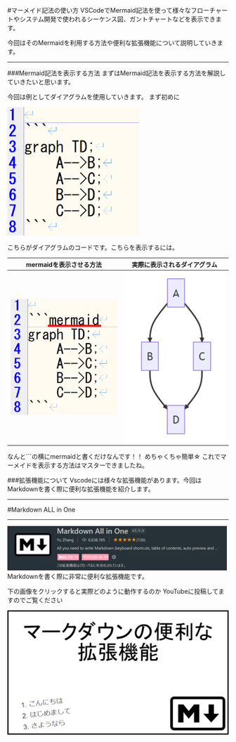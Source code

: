 #マーメイド記法の使い方
VSCodeでMermaid記法を使って様々なフローチャートやシステム開発で使われるシーケンス図、ガントチャートなどを表示できます。

今回はそのMermaidを利用する方法や便利な拡張機能について説明していきます。
***
###Mermaid記法を表示する方法
まずはMermaid記法を表示する方法を解説していきたいと思います。

今回は例としてダイアグラムを使用していきます。
まず初めに

<img src="img/mame.png" width="300">

こちらがダイアグラムのコードです。こちらを表示するには。

|mermaidを表示させる方法| 実際に表示されるダイアグラム |
| -- | -- |
|<img src="img/mame2.png" width="300">|<img src="img/mame3.png" width="300">|
なんと```の横にmermaidと書くだけなんです！！
めちゃくちゃ簡単☆
これでマーメイドを表示する方法はマスターできましたね。

###拡張機能について
Vscodeには様々な拡張機能があります。今回はMarkdownを書く際に便利な拡張機能を紹介します。
***
#Markdown ALL in One
***
<img src="img/mame4.png" width="500">
Markdownを書く際に非常に便利な拡張機能です。

下の画像をクリックすると実際どのように動作するのか
YouTubeに投稿してますのでご覧ください

[!['altテキスト'](mig/../img/サムネ2.png)](https://www.youtube.com/watch?v=xBREUPEOTBI)

